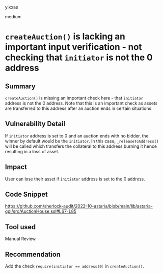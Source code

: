 yixxas

medium

# `createAuction()` is lacking an important input verification - not checking that `initiator` is not the 0 address

## Summary
`createAuction()` is missing an important check here - that `initiator` address is not the 0 address. Note that this is an important check as assets are transferred to this address after an auction ends in certain situations.

## Vulnerability Detail
If `initiator` address is set to 0 and an auction ends with no bidder, the winner by default would be the `initiator`. In this case, `_releaseToAddress()` will be called which transfers the collateral to this address burning it hence resulting in a loss of asset.

## Impact
User can lose their asset if `initiator` address is set to the 0 address.

## Code Snippet
https://github.com/sherlock-audit/2022-10-astaria/blob/main/lib/astaria-gpl/src/AuctionHouse.sol#L67-L85

## Tool used

Manual Review

## Recommendation
Add the check `require(initiator == address(0)` in `createAuction()`.
